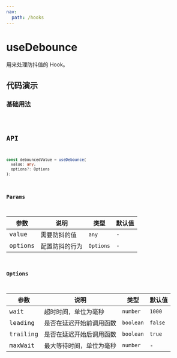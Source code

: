 ```yaml
---
nav:
  path: /hooks
---
```


# useDebounce

用来处理防抖值的 Hook。

## 代码演示

### 基础用法

<code src="./demo/demo1.tsx" />

## API

```typescript
const debouncedValue = useDebounce(
  value: any,
  options?: Options
);
```

### Params

| 参数    | 说明           | 类型      | 默认值 |
|---------|----------------|-----------|--------|
| value   | 需要防抖的值   | `any`     | -      |
| options | 配置防抖的行为 | `Options` | -      |


### Options

| 参数     | 说明                     | 类型      | 默认值  |
|----------|--------------------------|-----------|---------|
| wait     | 超时时间，单位为毫秒     | `number`  | `1000`  |
| leading  | 是否在延迟开始前调用函数 | `boolean` | `false` |
| trailing | 是否在延迟开始后调用函数 | `boolean` | `true`  |
| maxWait  | 最大等待时间，单位为毫秒 | `number`  | -       |
